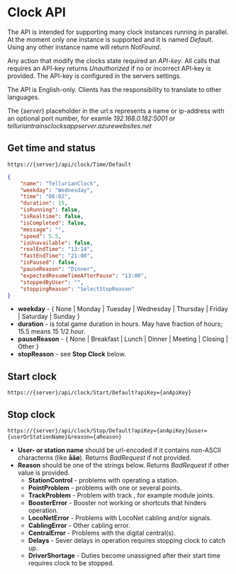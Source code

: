 # Clock API
The API is intended for supporting many clock instances running in parallel. 
At the moment only one instance is supported and it is named *Default*.
Using any other instance name will return *NotFound*.

Any action that modify the clocks state required an *API-key*. 
All calls that requires an API-key returns *Unauthorized* if no or incorrect API-key is provided.
The API-key is configured in the servers settings.

The API is English-only. Clients has the responsibility to translate to other languages.

The {*server*} placeholder in the url:s represents a name or ip-address with an optional port number,
for examle *192.168.0.182:5001* or *telluriantrainsclocksappserver.azurewebsites.net*

## Get time and status
    https://{server}/api/clock/Time/Default
```json
{
    "name": "TellurianClock",
    "weekday": "Wednesday",
    "time": "06:02",
    "duration": 15,
    "isRunning": false,
    "isRealtime": false,
    "isCompleted": false,
    "message": "",
    "speed": 5.5,
    "isUnavailable": false,
    "realEndTime": "13:14",
    "fastEndTime": "21:00",
    "isPaused": false,
    "pauseReason": "Dinner",
    "expectedResumeTimeAfterPause": "13:00",
    "stoppedByUser": "",
    "stoppingReason": "SelectStopReason"
}
```
- **weekday** - { None | Monday | Tuesday | Wednesday | Thursday | Friday | Saturday | Sunday }
- **duration** - is total game duration in hours. May have fraction of hours; 15.5 means 15 1/2 hour.
- **pauseReason** - { None | Breakfast | Lunch | Dinner | Meeting | Closing | Other }
- **stopReason** - see **Stop Clock** below.
## Start clock
    https://{server}/api/clock/Start/Default?apiKey={anApiKey}

## Stop clock
    https://{server}/api/clock/Stop/Default?apiKey={anApiKey}&user={userOrStationName}&reason={aReason}

- **User- or station name** should be url-encoded if it contains non-ASCII characterns (like **åäø**). Returns *BadRequest* if not provided.
- **Reason** should be one of the strings below. Returns *BadRequest* if other value is provided.
    - **StationControl** - problems with operating a station.
    - **PointProblem** - problems with one or several points.
    - **TrackProblem** - Problem with track , for example module joints.
    - **BoosterError** - Booster not working or shortcuts that hinders operation.
    - **LocoNetError** - Problems with LocoNet cabling and/or signals.
    - **CablingError** - Other cabling error.
    - **CentralError** - Problems with the digital central(s).
    - **Delays** - Sever delays in operation requires stopping clock to catch up.
    - **DriverShortage** - Duties become unassigned after their start time requires clock to be stopped.

